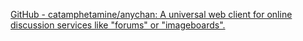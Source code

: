 
[GitHub - catamphetamine/anychan: A universal web client for online discussion services like "forums" or "imageboards".](https://github.com/catamphetamine/anychan)
